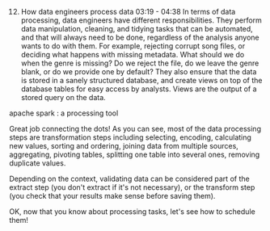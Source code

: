 12. How data engineers process data
03:19 - 04:38
In terms of data processing, data engineers have different responsibilities. They perform data manipulation, cleaning, and tidying tasks that can be automated, and that will always need to be done, regardless of the analysis anyone wants to do with them. For example, rejecting corrupt song files, or deciding what happens with missing metadata. What should we do when the genre is missing? Do we reject the file, do we leave the genre blank, or do we provide one by default? They also ensure that the data is stored in a sanely structured database, and create views on top of the database tables for easy access by analysts. Views are the output of a stored query on the data. 

apache spark : a processing tool 


Great job connecting the dots! As you can see, most of the data processing steps are transformation steps including selecting, encoding, calculating new values, sorting and ordering, joining data from multiple sources, aggregating, pivoting tables, splitting one table into several ones, removing duplicate values.

Depending on the context, validating data can be considered part of the extract step (you don't extract if it's not necessary), or the transform step (you check that your results make sense before saving them).

OK, now that you know about processing tasks, let's see how to schedule them!